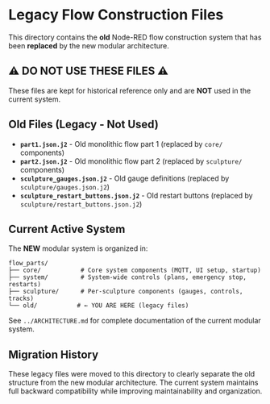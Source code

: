 # Legacy Flow Construction Files

This directory contains the **old** Node-RED flow construction system that has been **replaced** by the new modular architecture.

## ⚠️ **DO NOT USE THESE FILES** ⚠️

These files are kept for historical reference only and are **NOT** used in the current system.

## Old Files (Legacy - Not Used)

- **`part1.json.j2`** - Old monolithic flow part 1 (replaced by `core/` components)
- **`part2.json.j2`** - Old monolithic flow part 2 (replaced by `sculpture/` components)
- **`sculpture_gauges.json.j2`** - Old gauge definitions (replaced by `sculpture/gauges.json.j2`)
- **`sculpture_restart_buttons.json.j2`** - Old restart buttons (replaced by `sculpture/restart_buttons.json.j2`)

## Current Active System

The **NEW** modular system is organized in:

```
flow_parts/
├── core/           # Core system components (MQTT, UI setup, startup)
├── system/         # System-wide controls (plans, emergency stop, restarts)  
├── sculpture/      # Per-sculpture components (gauges, controls, tracks)
└── old/           # ← YOU ARE HERE (legacy files)
```

See `../ARCHITECTURE.md` for complete documentation of the current modular system.

## Migration History

These legacy files were moved to this directory to clearly separate the old structure from the new modular architecture. The current system maintains full backward compatibility while improving maintainability and organization. 